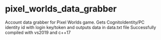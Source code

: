 # pixel_worlds_data_grabber
Account data grabber for Pixel Worlds game.
Gets CognitoIdentity/PC identity id with login key/token and outputs data in data.txt file
Successfully compiled with vs2019 and c++17
